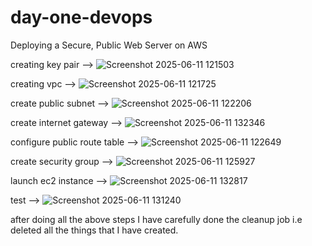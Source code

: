 # day-one-devops
Deploying a Secure, Public Web Server on AWS


creating key pair -->
![Screenshot 2025-06-11 121503](https://github.com/user-attachments/assets/9eec9291-8337-4fea-8b62-3049b0876aa6)

creating vpc -->
![Screenshot 2025-06-11 121725](https://github.com/user-attachments/assets/c84d9b02-9482-4a15-926f-a8a2090a2c56)

create public subnet -->
![Screenshot 2025-06-11 122206](https://github.com/user-attachments/assets/ff44ae7e-bc29-429c-b747-f6c67b5e0956)

create internet gateway -->
![Screenshot 2025-06-11 132346](https://github.com/user-attachments/assets/84f8b284-0453-478a-a3a7-cb04c01b4498)

configure public route table -->
![Screenshot 2025-06-11 122649](https://github.com/user-attachments/assets/509f6c00-9051-4b9c-8de0-99ad4fd208b0)

create security group -->
![Screenshot 2025-06-11 125927](https://github.com/user-attachments/assets/e93260c1-e524-409d-a710-0c24a9b40f2c)

launch ec2 instance -->
![Screenshot 2025-06-11 132817](https://github.com/user-attachments/assets/8d3de467-78e9-4a42-a23c-99b9fc61152c)

test -->
![Screenshot 2025-06-11 131240](https://github.com/user-attachments/assets/05e19c75-6409-4d01-a985-876f7f42164b)


after doing all the above steps I have carefully done the cleanup job i.e deleted all the things that I have created.
